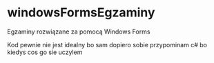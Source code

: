 # windowsFormsEgzaminy
Egzaminy rozwiązane za pomocą Windows Forms

Kod pewnie nie jest idealny bo sam dopiero sobie przypominam c# bo kiedys cos go sie uczylem
